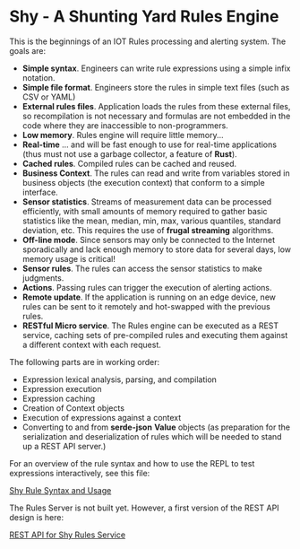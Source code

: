 # Shy - A Shunting Yard Rules Engine

This is the beginnings of an IOT Rules processing and alerting system. The goals are:

  - **Simple syntax**. Engineers can write rule expressions using a simple infix notation.
  - **Simple file format**. Engineers store the rules in simple text files (such as CSV or YAML)
  - **External rules files**. Application loads the rules from these external files, so recompilation is not necessary and formulas are not embedded in the code where they are inaccessible to non-programmers.
  - **Low memory**. Rules engine will require little memory...
  - **Real-time** ... and will be fast enough to use for real-time applications (thus must not use a garbage collector, a feature of **Rust**).
  - **Cached rules**. Compiled rules can be cached and reused.
  - **Business Context**. The rules can read and write from variables stored in business objects (the execution context) that conform to a simple interface.
  - **Sensor statistics**. Streams of measurement data can be processed efficiently, with small amounts of memory required to gather basic statistics like the mean, median, min, max, various quantiles, standard deviation, etc. This requires the use of **frugal streaming** algorithms. 
  - **Off-line mode**. Since sensors may only be connected to the Internet sporadically and lack enough memory to store data for several days, low memory usage is critical!
  - **Sensor rules**. The rules can access the sensor statistics to make judgments.
  - **Actions**. Passing rules can trigger the execution of alerting actions.
  - **Remote update**. If the application is running on an edge device, new rules can be sent to it remotely and hot-swapped with the previous rules.
  - **RESTful Micro service**. The Rules engine can be executed as a REST service, caching sets of pre-compiled rules and executing them against a different context with each request.

The following parts are in working order:

  - Expression lexical analysis, parsing, and compilation
  - Expression execution
  - Expression caching
  - Creation of Context objects
  - Execution of expressions against a context
  - Converting to and from **serde-json** **Value** objects (as preparation for the serialization and deserialization of rules which will be needed to stand up a REST API server.)

For an overview of the rule syntax and how to use the REPL to test expressions interactively, see this file: 

[Shy Rule Syntax and Usage](./src/README.md)

The Rules Server is not built yet. However, a first version of the REST API design is here:

[REST API for Shy Rules Service](./src/service/README.md)